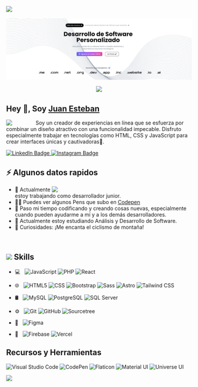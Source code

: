 <img src="https://user-images.githubusercontent.com/73097560/115834477-dbab4500-a447-11eb-908a-139a6edaec5c.gif">

![Banner](assets/banner--oria_webSolution.PNG)
<p align="center" style="color: white;">
    <img src="https://profile-counter.glitch.me/Juanes200122/count.svg" />
</p>

<h2>Hey 👋, Soy <a href="">Juan Esteban</a></h2><img align="left" src="https://i.gifer.com/origin/e2/e2917a322c5c7247c308d53725f0189f_w200.webp" width="80" />
<p>Soy un creador de experiencias en línea que se esfuerza por combinar un diseño atractivo con una funcionalidad impecable. Disfruto especialmente trabajar en tecnologías como HTML, CSS y JavaScript para crear interfaces únicas y cautivadoras🎯.
</p>
<p>
    <a href="https://www.linkedin.com/in/juan-estaban-ar%C3%A9valo-056bab240/" target="_blank" rel="Linkedin">
      <img src="https://img.shields.io/badge/-@JuanEsteban-0077B5?style=flat-square&amp;labelColor=0077B5&amp;logo=LinkedIn&amp;link=https://www.linkedin.com/in/juan-estaban-ar%C3%A9valo-056bab240/" alt="LinkedIn Badge">
    </a> 
    <a href="https://www.instagram.com/jeacsi.official_022?igsh=MWJ6MHRwcnhoZXVxbQ==" target="_blank" rel="Instagram">
      <img src="https://img.shields.io/badge/-@jeacsi.official_022-purple?style=flat&logo=instagram&logoColor=white&link=https://www.instagram.com/jeacsi.official_022?igsh=MWJ6MHRwcnhoZXVxbQ==" alt="Instagram Badge">
    </a>
</p>


<h2>⚡️ Algunos datos rapidos</h2>
<img align="right" src="https://i.gifer.com/origin/e2/e2aec645e3f805bfeef5468bc9bf3a34_w200.webp" width="380" />
<ul>
  <li>👻 Actualmente estoy trabajando como desarrollador junior.</li>
  <li>👨‍💻 Puedes ver algunos Pens que subo en <a href="https://codepen.io/Juan-Esteban-Ar-valo" target="_blank">Codepen</a></li>
  <li>💬 Paso mi tiempo codificando y creando cosas nuevas, especialmente cuando pueden ayudarme a mí y a los demás desarrolladores.</li>
  <li>🔎 Actualmente estoy estudiando Análisis y Desarrollo de Software.</li>
  <li>🎉 Curiosidades: ¡Me encanta el ciclismo de montaña!</li>
</ul>
</br>

## <img src="https://media2.giphy.com/media/QssGEmpkyEOhBCb7e1/giphy.gif?cid=ecf05e47a0n3gi1bfqntqmob8g9aid1oyj2wr3ds3mg700bl&rid=giphy.gif" width ="25"><b> Skills</b>
  
- 💻 &nbsp;
  ![JavaScript](https://img.shields.io/badge/-JavaScript-333333?style=flat&logo=javascript)
  ![PHP](https://img.shields.io/badge/-PHP-333333?style=flat&logo=php)
  ![React](https://img.shields.io/badge/-React-333333?style=flat&logo=react)

- 🌐 &nbsp;
  ![HTML5](https://img.shields.io/badge/-HTML5-333333?style=flat&logo=HTML5)
  ![CSS](https://img.shields.io/badge/-CSS-333333?style=flat&logo=CSS3&logoColor=1572B6)
  ![Bootstrap](https://img.shields.io/badge/-Bootstrap-333333?style=flat&logo=bootstrap&logoColor=563D7C)
  ![Sass](https://img.shields.io/badge/-Sass-333333?style=flat&logo=sass)
  ![Astro](https://img.shields.io/badge/-Astro-333333?style=flat&logo=astro)
  ![Tailwind CSS](https://img.shields.io/badge/-Tailwind%20CSS-333333?style=flat&logo=tailwindcss)



- 🛢 &nbsp;
  ![MySQL](https://img.shields.io/badge/-MySQL-333333?style=flat&logo=mysql)
  ![PostgreSQL](https://img.shields.io/badge/-PostgreSQL-333333?style=flat&logo=postgresql)
  ![SQL Server](https://img.shields.io/badge/-SQL%20Server-CC2927?style=flat&logo=microsoft-sql-server)

- ⚙️ &nbsp;
  ![Git](https://img.shields.io/badge/-Git-333333?style=flat&logo=git)
  ![GitHub](https://img.shields.io/badge/-GitHub-333333?style=flat&logo=github)
  ![Sourcetree](https://img.shields.io/badge/-Sourcetree-333333?style=flat&logo=sourcetree)

- 🎨 &nbsp;
  ![Figma](https://img.shields.io/badge/-Figma-333333?style=flat&logo=figma)

- 🚀 &nbsp;
  ![Firebase](https://img.shields.io/badge/-Firebase-333333?style=flat&logo=firebase)
  ![Vercel](https://img.shields.io/badge/-Vercel-333333?style=flat&logo=vercel)








## Recursos y Herramientas

![Visual Studio Code](https://img.shields.io/badge/-Visual%20Studio%20Code-007ACC?style=flat&logo=visual-studio-code&logoColor=white)
![CodePen](https://img.shields.io/badge/-CodePen-000000?style=flat&logo=codepen)
![Flaticon](https://img.shields.io/badge/-Flaticon-FF5722?style=flat&logo=flaticon&logoColor=white)
![Material UI](https://img.shields.io/badge/-Material%20UI-0081CB?style=flat&logo=material-ui&logoColor=white)
![Universe UI](https://img.shields.io/badge/-Universe%20UI-6C5CE7?style=flat&logoColor=white)

<img src="https://user-images.githubusercontent.com/73097560/115834477-dbab4500-a447-11eb-908a-139a6edaec5c.gif">
